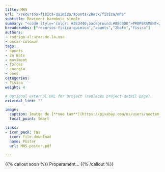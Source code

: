 ```yaml
---
title: MHS
url: "/recursos-fisica-quimica/apunts/2batx/fisica/mhs"
subtitle: Moviment harmònic simple
summary: "<code style='color: #2E3440;background:#88C0D0'>PROPERAMENT</code> <br> Moviment harmònic simple."
breadcrumbs: ["recursos-fisica-quimica","apunts","2batx","fisica"]
authors:
- rodrigo-alcaraz-de-la-osa
- oscar-colomar
tags:
- apunts
- 2n Batx
- moviment
- forces
- energia
- ones
categories:
- Física
weight: 4

# Optional external URL for project (replaces project detail page).
external_link: ""

image:
  caption: Imatge de [**neo tam**](https://pixabay.com/es/users/neotam-11291643/) en [Pixabay](https://pixabay.com/es/)
  focal_point: Smart

links:
- icon_pack: fas
  icon: file-download
  name: Pòster
  url: MHS-poster.pdf

---
```


<!-- <iframe src="https://phet.colorado.edu/sims/html/masses-and-springs/latest/masses-and-springs_es.html" width="800" height="600" scrolling="no" allowfullscreen></iframe> -->

<!-- https://twitter.com/rayleighlord/status/1345689336549941248?s=21 -->

{{% callout soon %}}
Properament...
{{% /callout %}}